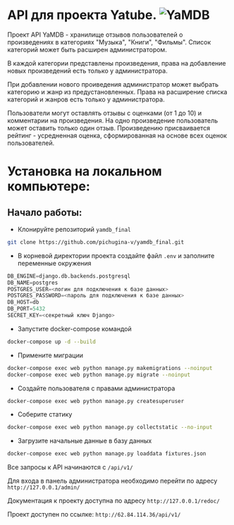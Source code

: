 # API для проекта Yatube. ![YaMDB](https://github.com/pichugina-v/yamdb_final/actions/workflows/main.yml/badge.svg)

Проект API YaMDB - хранилище отзывов пользователей о произведениях в категориях "Музыка", "Книги", "Фильмы". Список категорий может быть расширен администратором. 

В каждой категории представлены произведения, права на добавление новых произведений есть только у администратора. 

При добавлении нового проиведения администратор может выбрать категорию и жанр из предустановленных. Права на расширение списка категорий и жанров есть только у администратора. 

Пользователи могут оставлять отзывы с оценками (от 1 до 10) и комментарии на произведения. На одно произведение пользователь может оставить только один отзыв. Произведению присваивается рейтинг - усредненная оценка, сформированная на основе всех оценок пользователей.

# Установка на локальном компьютере:

## Начало работы:

* Клонируйте репозиторий `yamdb_final`
```bash
git clone https://github.com/pichugina-v/yamdb_final.git
```

* В корневой директории проекта создайте файл `.env` и заполните переменные окружения
```python
DB_ENGINE=django.db.backends.postgresql
DB_NAME=postgres
POSTGRES_USER=<логин для подключения к базе данных>
POSTGRES_PASSWORD=<пароль для подключения к базе данных>
DB_HOST=db
DB_PORT=5432
SECRET_KEY=<секретный ключ Django>
```

* Запустите docker-compose командой 
```bash
docker-compose up -d --build
```

* Примените миграции
```bash
docker-compose exec web python manage.py makemigrations --noinput
docker-compose exec web python manage.py migrate --noinput
```

* Создайте пользователя с правами администратора
```bash
docker-compose exec web python manage.py createsuperuser
```

* Соберите статику
```bash
docker-compose exec web python manage.py collectstatic --no-input
```

* Загрузите начальные данные в базу данных
```bash
docker-compose exec web python manage.py loaddata fixtures.json
```

Все запросы к API начинаются с `/api/v1/`

Для входа в панель администратора необходимо перейти по адресу `http://127.0.0.1/admin/`

Документация к проекту доступна по адресу `http://127.0.0.1/redoc/`

Проект доступен по ссылке: `http://62.84.114.36/api/v1/`